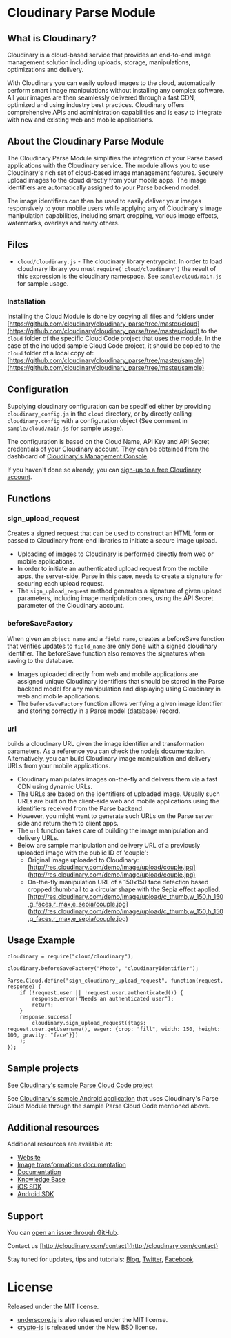 # Cloudinary Parse Module

## What is Cloudinary?

Cloudinary is a cloud-based service that provides an end-to-end image management solution including uploads, storage, manipulations, optimizations and delivery.

With Cloudinary you can easily upload images to the cloud, automatically perform smart image manipulations without installing any complex software. 
All your images are then seamlessly delivered through a fast CDN, optimized and using industry best practices. 
Cloudinary offers comprehensive APIs and administration capabilities and is easy to integrate with new and existing web and mobile applications.

## About the Cloudinary Parse Module

The Cloudinary Parse Module simplifies the integration of your Parse based applications with the Cloudinary service. The module allows you to use Cloudinary's rich set of cloud-based image management features. Securely upload images to the cloud directly from your mobile apps. The image identifiers are automatically assigned to your Parse backend model. 

The image identifiers can then be used to easily deliver your images responsively to your mobile users while applying any of Cloudinary's image manipulation capabilities, including smart cropping, various image effects, watermarks, overlays and many others.


## Files

* `cloud/cloudinary.js` - The cloudinary library entrypoint. In order to load cloudinary library you must `require('cloud/cloudinary')` the result of this expression is the cloudinary namespace. See `sample/cloud/main.js` for sample usage.

### Installation

Installing the Cloud Module is done by copying all files and folders under [https://github.com/cloudinary/cloudinary_parse/tree/master/cloud](https://github.com/cloudinary/cloudinary_parse/tree/master/cloud) to the `cloud` folder of the specific Cloud Code project that uses the module. In the case of the included sample Cloud Code project, it should be copied to the `cloud` folder of a local copy of: [https://github.com/cloudinary/cloudinary_parse/tree/master/sample](https://github.com/cloudinary/cloudinary_parse/tree/master/sample)


## Configuration

Supplying cloudinary configuration can be specified either by providing `cloudinary_config.js` in the `cloud` directory, or by directly calling `cloudinary.config` with a configuration object (See comment in `sample/cloud/main.js` for sample usage). 

The configuration is based on the Cloud Name, API Key and API Secret credentials of your Cloudinary account. They can be obtained from the dashboard of [Cloudinary's Management Console](https://cloudinary.com/console).

If you haven't done so already, you can [sign-up to a free Cloudinary account](https://cloudinary.com/users/register/free).

## Functions

### sign_upload_request

Creates a signed request that can be used to construct an HTML form or passed to Cloudinary front-end libraries to initiate a secure image upload.

  *  Uploading of images to Cloudinary is performed directly from web or mobile applications. 
  *  In order to initiate an authenticated upload request from the mobile apps, the server-side, Parse in this case, needs to create a signature for securing each upload request. 
  *  The `sign_upload_request` method generates a signature of given upload parameters, including image manipulation ones, using the API Secret parameter of the Cloudinary account.
  
### beforeSaveFactory
When given an `object_name` and a `field_name`, creates a beforeSave function that verifies updates to `field_name` are only done with a signed cloudinary identifier. The beforeSave function also removes the signatures when saving to the database.

  * Images uploaded directly from web and mobile applications are assigned unique Cloudinary identifiers that should be stored in the Parse backend model for any manipulation and displaying using Cloudinary in web and mobile applications. 
  * The `beforeSaveFactory` function allows verifying a given image identifier and storing correctly in a Parse model (database) record.

### url
builds a cloudinary URL given the image identifier and transformation parameters. 
As a reference you can check the [nodejs documentation](http://cloudinary.com/documentation/node_image_manipulation). Alternatively, you can build Cloudinary image manipulation and delivery URLs from your mobile applications.

  * Cloudinary manipulates images on-the-fly and delivers them via a fast CDN using dynamic URLs. 
  * The URLs are based on the identifiers of uploaded image. Usually such URLs are built on the client-side web and mobile applications using the identifiers received from the Parse backend. 
  * However, you might want to generate such URLs on the Parse server side and return them to client apps. 
  * The `url` function takes care of building the image manipulation and delivery URLs. 
  * Below are sample manipulation and delivery URL of a previously uploaded image with the public ID of 'couple':
    * Original image uploaded to Cloudinary: [http://res.cloudinary.com/demo/image/upload/couple.jpg](http://res.cloudinary.com/demo/image/upload/couple.jpg)
    * On-the-fly manipulation URL of a 150x150 face detection based cropped thumbnail to a circular shape with the Sepia effect applied. [http://res.cloudinary.com/demo/image/upload/c_thumb,w_150,h_150,g_faces,r_max,e_sepia/couple.jpg](http://res.cloudinary.com/demo/image/upload/c_thumb,w_150,h_150,g_faces,r_max,e_sepia/couple.jpg)

## Usage Example

````
cloudinary = require("cloud/cloudinary");

cloudinary.beforeSaveFactory("Photo", "cloudinaryIdentifier");

Parse.Cloud.define("sign_cloudinary_upload_request", function(request, response) {
    if (!request.user || !request.user.authenticated()) {
        response.error("Needs an authenticated user");
        return;
    }
    response.success(
        cloudinary.sign_upload_request({tags: request.user.getUsername(), eager: {crop: "fill", width: 150, height: 100, gravity: "face"}})
    );
});

````

## Sample projects

See [Cloudinary's sample Parse Cloud Code project](https://github.com/cloudinary/cloudinary_parse/tree/master/sample)

See [Cloudinary's sample Android application](https://github.com/cloudinary/cloudinary_android_parse_sample) that uses Cloudinary's Parse Cloud Module through the sample Parse Cloud Code mentioned above.

## Additional resources

Additional resources are available at:

* [Website](http://cloudinary.com)
* [Image transformations documentation](http://cloudinary.com/documentation/image_transformations)
* [Documentation](http://cloudinary.com/documentation)
* [Knowledge Base](http://support.cloudinary.com/forums)
* [iOS SDK](https://github.com/cloudinary/cloudinary_ios)
* [Android SDK](https://github.com/cloudinary/cloudinary_android)

## Support

You can [open an issue through GitHub](https://github.com/cloudinary/cloudinary_parse/issues).

Contact us [http://cloudinary.com/contact](http://cloudinary.com/contact)

Stay tuned for updates, tips and tutorials: [Blog](http://cloudinary.com/blog), [Twitter](https://twitter.com/cloudinary), [Facebook](http://www.facebook.com/Cloudinary).


# License
Released under the MIT license.

* [underscore.js](http://underscorejs.org/) is also released under the MIT license.
* [crypto-js](https://code.google.com/p/crypto-js/) is released under the New BSD license.

